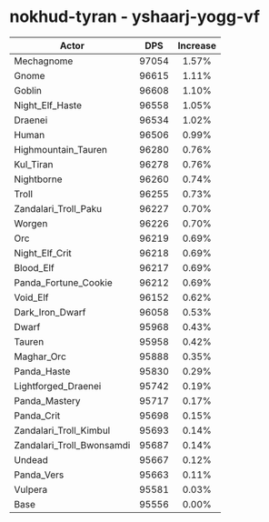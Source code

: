 # nokhud-tyran - yshaarj-yogg-vf
| Actor | DPS | Increase |
|---|:---:|:---:|
|Mechagnome|97054|1.57%|
|Gnome|96615|1.11%|
|Goblin|96608|1.10%|
|Night_Elf_Haste|96558|1.05%|
|Draenei|96534|1.02%|
|Human|96506|0.99%|
|Highmountain_Tauren|96280|0.76%|
|Kul_Tiran|96278|0.76%|
|Nightborne|96260|0.74%|
|Troll|96255|0.73%|
|Zandalari_Troll_Paku|96227|0.70%|
|Worgen|96226|0.70%|
|Orc|96219|0.69%|
|Night_Elf_Crit|96218|0.69%|
|Blood_Elf|96217|0.69%|
|Panda_Fortune_Cookie|96212|0.69%|
|Void_Elf|96152|0.62%|
|Dark_Iron_Dwarf|96058|0.53%|
|Dwarf|95968|0.43%|
|Tauren|95958|0.42%|
|Maghar_Orc|95888|0.35%|
|Panda_Haste|95830|0.29%|
|Lightforged_Draenei|95742|0.19%|
|Panda_Mastery|95717|0.17%|
|Panda_Crit|95698|0.15%|
|Zandalari_Troll_Kimbul|95693|0.14%|
|Zandalari_Troll_Bwonsamdi|95687|0.14%|
|Undead|95667|0.12%|
|Panda_Vers|95663|0.11%|
|Vulpera|95581|0.03%|
|Base|95556|0.00%|
